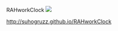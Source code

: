 RAHworkClock ![](https://github.com/Suhogruzz/RAHworkClock/actions/workflows/web.yml/badge.svg)

http://suhogruzz.github.io/RAHworkClock
